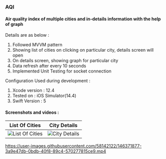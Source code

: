 ### AQI

#### Air quality index of multiple cities and in-details information with the help of graph

Details are as below :

1. Followed MVVM pattern
2. Showing list of cities on clicking on particular city, details screen will open 
3. On details screen, showing graph for particular city 
4. Data refresh after every 10 seconds
5. Implemented Unit Testing for socket connection

Configuration Used during development : 
1. Xcode version : 12.4
2. Tested on : iOS Simulator(14.4)
3. Swift Version : 5

#### Screenshots and videos : 

List Of Cities           |  City Details
:-------------------------:|:-------------------------:
![List Of Cities](https://user-images.githubusercontent.com/58142122/146370111-39aea389-db61-444f-bef3-b4c477a59379.png)  |  ![City Details](https://user-images.githubusercontent.com/58142122/146370185-7b8fb2a1-f406-4e14-9d6c-e346b3a739b9.png)




https://user-images.githubusercontent.com/58142122/146371877-3a9e47db-0bdb-40f8-89c4-570277815ce9.mp4






